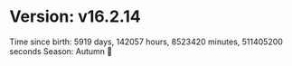 # Version: v16.2.14
Time since birth: 5919 days, 142057 hours, 8523420 minutes, 511405200 seconds
Season: Autumn 🍁
